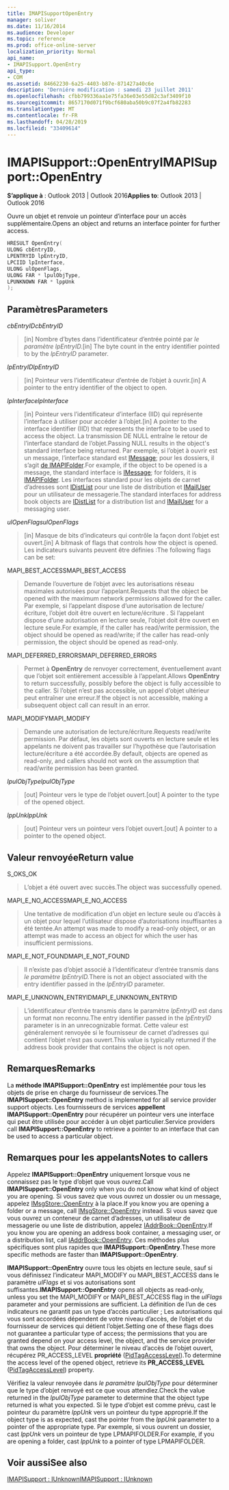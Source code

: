 ```yaml
---
title: IMAPISupportOpenEntry
manager: soliver
ms.date: 11/16/2014
ms.audience: Developer
ms.topic: reference
ms.prod: office-online-server
localization_priority: Normal
api_name:
- IMAPISupport.OpenEntry
api_type:
- COM
ms.assetid: 84662230-6a25-4403-b87e-871427a40c6e
description: 'Derniére modification : samedi 23 juillet 2011'
ms.openlocfilehash: cfbb799336aa1e75fa36e03e55d82c3af3409f10
ms.sourcegitcommit: 8657170d071f9bcf680aba50b9c07f2a4fb82283
ms.translationtype: MT
ms.contentlocale: fr-FR
ms.lasthandoff: 04/28/2019
ms.locfileid: "33409614"
---
```

# <a name="imapisupportopenentry"></a><span data-ttu-id="1ba3d-103">IMAPISupport::OpenEntry</span><span class="sxs-lookup"><span data-stu-id="1ba3d-103">IMAPISupport::OpenEntry</span></span>

  
  
<span data-ttu-id="1ba3d-104">**S’applique à** : Outlook 2013 | Outlook 2016</span><span class="sxs-lookup"><span data-stu-id="1ba3d-104">**Applies to**: Outlook 2013 | Outlook 2016</span></span> 
  
<span data-ttu-id="1ba3d-105">Ouvre un objet et renvoie un pointeur d’interface pour un accès supplémentaire.</span><span class="sxs-lookup"><span data-stu-id="1ba3d-105">Opens an object and returns an interface pointer for further access.</span></span> 
  
```cpp
HRESULT OpenEntry(
ULONG cbEntryID,
LPENTRYID lpEntryID,
LPCIID lpInterface,
ULONG ulOpenFlags,
ULONG FAR * lpulObjType,
LPUNKNOWN FAR * lppUnk
);
```

## <a name="parameters"></a><span data-ttu-id="1ba3d-106">Paramètres</span><span class="sxs-lookup"><span data-stu-id="1ba3d-106">Parameters</span></span>

 <span data-ttu-id="1ba3d-107">_cbEntryID_</span><span class="sxs-lookup"><span data-stu-id="1ba3d-107">_cbEntryID_</span></span>
  
> <span data-ttu-id="1ba3d-108">[in] Nombre d’bytes dans l’identificateur d’entrée pointé par _le paramètre lpEntryID._</span><span class="sxs-lookup"><span data-stu-id="1ba3d-108">[in] The byte count in the entry identifier pointed to by the  _lpEntryID_ parameter.</span></span> 
    
 <span data-ttu-id="1ba3d-109">_lpEntryID_</span><span class="sxs-lookup"><span data-stu-id="1ba3d-109">_lpEntryID_</span></span>
  
> <span data-ttu-id="1ba3d-110">[in] Pointeur vers l’identificateur d’entrée de l’objet à ouvrir.</span><span class="sxs-lookup"><span data-stu-id="1ba3d-110">[in] A pointer to the entry identifier of the object to open.</span></span>
    
 <span data-ttu-id="1ba3d-111">_lpInterface_</span><span class="sxs-lookup"><span data-stu-id="1ba3d-111">_lpInterface_</span></span>
  
> <span data-ttu-id="1ba3d-112">[in] Pointeur vers l’identificateur d’interface (IID) qui représente l’interface à utiliser pour accéder à l’objet.</span><span class="sxs-lookup"><span data-stu-id="1ba3d-112">[in] A pointer to the interface identifier (IID) that represents the interface to be used to access the object.</span></span> <span data-ttu-id="1ba3d-113">La transmission DE NULL entraîne le retour de l’interface standard de l’objet.</span><span class="sxs-lookup"><span data-stu-id="1ba3d-113">Passing NULL results in the object's standard interface being returned.</span></span> <span data-ttu-id="1ba3d-114">Par exemple, si l’objet à ouvrir est un message, l’interface standard est [IMessage](imessageimapiprop.md); pour les dossiers, il s’agit [de IMAPIFolder](imapifolderimapicontainer.md).</span><span class="sxs-lookup"><span data-stu-id="1ba3d-114">For example, if the object to be opened is a message, the standard interface is [IMessage](imessageimapiprop.md); for folders, it is [IMAPIFolder](imapifolderimapicontainer.md).</span></span> <span data-ttu-id="1ba3d-115">Les interfaces standard pour les objets de carnet d’adresses sont [IDistList](idistlistimapicontainer.md) pour une liste de distribution et [IMailUser](imailuserimapiprop.md) pour un utilisateur de messagerie.</span><span class="sxs-lookup"><span data-stu-id="1ba3d-115">The standard interfaces for address book objects are [IDistList](idistlistimapicontainer.md) for a distribution list and [IMailUser](imailuserimapiprop.md) for a messaging user.</span></span> 
    
 <span data-ttu-id="1ba3d-116">_ulOpenFlags_</span><span class="sxs-lookup"><span data-stu-id="1ba3d-116">_ulOpenFlags_</span></span>
  
> <span data-ttu-id="1ba3d-117">[in] Masque de bits d’indicateurs qui contrôle la façon dont l’objet est ouvert.</span><span class="sxs-lookup"><span data-stu-id="1ba3d-117">[in] A bitmask of flags that controls how the object is opened.</span></span> <span data-ttu-id="1ba3d-118">Les indicateurs suivants peuvent être définies :</span><span class="sxs-lookup"><span data-stu-id="1ba3d-118">The following flags can be set:</span></span>
    
<span data-ttu-id="1ba3d-119">MAPI_BEST_ACCESS</span><span class="sxs-lookup"><span data-stu-id="1ba3d-119">MAPI_BEST_ACCESS</span></span> 
  
> <span data-ttu-id="1ba3d-120">Demande l’ouverture de l’objet avec les autorisations réseau maximales autorisées pour l’appelant.</span><span class="sxs-lookup"><span data-stu-id="1ba3d-120">Requests that the object be opened with the maximum network permissions allowed for the caller.</span></span> <span data-ttu-id="1ba3d-121">Par exemple, si l’appelant dispose d’une autorisation de lecture/écriture, l’objet doit être ouvert en lecture/écriture . Si l’appelant dispose d’une autorisation en lecture seule, l’objet doit être ouvert en lecture seule.</span><span class="sxs-lookup"><span data-stu-id="1ba3d-121">For example, if the caller has read/write permission, the object should be opened as read/write; if the caller has read-only permission, the object should be opened as read-only.</span></span> 
    
<span data-ttu-id="1ba3d-122">MAPI_DEFERRED_ERRORS</span><span class="sxs-lookup"><span data-stu-id="1ba3d-122">MAPI_DEFERRED_ERRORS</span></span> 
  
> <span data-ttu-id="1ba3d-123">Permet à **OpenEntry** de renvoyer correctement, éventuellement avant que l’objet soit entièrement accessible à l’appelant.</span><span class="sxs-lookup"><span data-stu-id="1ba3d-123">Allows **OpenEntry** to return successfully, possibly before the object is fully accessible to the caller.</span></span> <span data-ttu-id="1ba3d-124">Si l’objet n’est pas accessible, un appel d’objet ultérieur peut entraîner une erreur.</span><span class="sxs-lookup"><span data-stu-id="1ba3d-124">If the object is not accessible, making a subsequent object call can result in an error.</span></span> 
    
<span data-ttu-id="1ba3d-125">MAPI_MODIFY</span><span class="sxs-lookup"><span data-stu-id="1ba3d-125">MAPI_MODIFY</span></span> 
  
> <span data-ttu-id="1ba3d-126">Demande une autorisation de lecture/écriture.</span><span class="sxs-lookup"><span data-stu-id="1ba3d-126">Requests read/write permission.</span></span> <span data-ttu-id="1ba3d-127">Par défaut, les objets sont ouverts en lecture seule et les appelants ne doivent pas travailler sur l’hypothèse que l’autorisation lecture/écriture a été accordée.</span><span class="sxs-lookup"><span data-stu-id="1ba3d-127">By default, objects are opened as read-only, and callers should not work on the assumption that read/write permission has been granted.</span></span> 
    
 <span data-ttu-id="1ba3d-128">_lpulObjType_</span><span class="sxs-lookup"><span data-stu-id="1ba3d-128">_lpulObjType_</span></span>
  
> <span data-ttu-id="1ba3d-129">[out] Pointeur vers le type de l’objet ouvert.</span><span class="sxs-lookup"><span data-stu-id="1ba3d-129">[out] A pointer to the type of the opened object.</span></span>
    
 <span data-ttu-id="1ba3d-130">_lppUnk_</span><span class="sxs-lookup"><span data-stu-id="1ba3d-130">_lppUnk_</span></span>
  
> <span data-ttu-id="1ba3d-131">[out] Pointeur vers un pointeur vers l’objet ouvert.</span><span class="sxs-lookup"><span data-stu-id="1ba3d-131">[out] A pointer to a pointer to the opened object.</span></span>
    
## <a name="return-value"></a><span data-ttu-id="1ba3d-132">Valeur renvoyée</span><span class="sxs-lookup"><span data-stu-id="1ba3d-132">Return value</span></span>

<span data-ttu-id="1ba3d-133">S_OK</span><span class="sxs-lookup"><span data-stu-id="1ba3d-133">S_OK</span></span> 
  
> <span data-ttu-id="1ba3d-134">L’objet a été ouvert avec succès.</span><span class="sxs-lookup"><span data-stu-id="1ba3d-134">The object was successfully opened.</span></span>
    
<span data-ttu-id="1ba3d-135">MAPI_E_NO_ACCESS</span><span class="sxs-lookup"><span data-stu-id="1ba3d-135">MAPI_E_NO_ACCESS</span></span> 
  
> <span data-ttu-id="1ba3d-136">Une tentative de modification d’un objet en lecture seule ou d’accès à un objet pour lequel l’utilisateur dispose d’autorisations insuffisantes a été tentée.</span><span class="sxs-lookup"><span data-stu-id="1ba3d-136">An attempt was made to modify a read-only object, or an attempt was made to access an object for which the user has insufficient permissions.</span></span>
    
<span data-ttu-id="1ba3d-137">MAPI_E_NOT_FOUND</span><span class="sxs-lookup"><span data-stu-id="1ba3d-137">MAPI_E_NOT_FOUND</span></span> 
  
> <span data-ttu-id="1ba3d-138">Il n’existe pas d’objet associé à l’identificateur d’entrée transmis dans _le paramètre lpEntryID._</span><span class="sxs-lookup"><span data-stu-id="1ba3d-138">There is not an object associated with the entry identifier passed in the  _lpEntryID_ parameter.</span></span> 
    
<span data-ttu-id="1ba3d-139">MAPI_E_UNKNOWN_ENTRYID</span><span class="sxs-lookup"><span data-stu-id="1ba3d-139">MAPI_E_UNKNOWN_ENTRYID</span></span> 
  
> <span data-ttu-id="1ba3d-140">L’identificateur d’entrée transmis dans le paramètre  _lpEntryID_ est dans un format non reconnu.</span><span class="sxs-lookup"><span data-stu-id="1ba3d-140">The entry identifier passed in the  _lpEntryID_ parameter is in an unrecognizable format.</span></span> <span data-ttu-id="1ba3d-141">Cette valeur est généralement renvoyée si le fournisseur de carnet d’adresses qui contient l’objet n’est pas ouvert.</span><span class="sxs-lookup"><span data-stu-id="1ba3d-141">This value is typically returned if the address book provider that contains the object is not open.</span></span> 
    
## <a name="remarks"></a><span data-ttu-id="1ba3d-142">Remarques</span><span class="sxs-lookup"><span data-stu-id="1ba3d-142">Remarks</span></span>

<span data-ttu-id="1ba3d-143">La **méthode IMAPISupport::OpenEntry** est implémentée pour tous les objets de prise en charge du fournisseur de services.</span><span class="sxs-lookup"><span data-stu-id="1ba3d-143">The **IMAPISupport::OpenEntry** method is implemented for all service provider support objects.</span></span> <span data-ttu-id="1ba3d-144">Les fournisseurs de services **appellent IMAPISupport::OpenEntry** pour récupérer un pointeur vers une interface qui peut être utilisée pour accéder à un objet particulier.</span><span class="sxs-lookup"><span data-stu-id="1ba3d-144">Service providers call **IMAPISupport::OpenEntry** to retrieve a pointer to an interface that can be used to access a particular object.</span></span> 
  
## <a name="notes-to-callers"></a><span data-ttu-id="1ba3d-145">Remarques pour les appelants</span><span class="sxs-lookup"><span data-stu-id="1ba3d-145">Notes to callers</span></span>

<span data-ttu-id="1ba3d-146">Appelez **IMAPISupport::OpenEntry** uniquement lorsque vous ne connaissez pas le type d’objet que vous ouvrez.</span><span class="sxs-lookup"><span data-stu-id="1ba3d-146">Call **IMAPISupport::OpenEntry** only when you do not know what kind of object you are opening.</span></span> <span data-ttu-id="1ba3d-147">Si vous savez que vous ouvrez un dossier ou un message, appelez [IMsgStore::OpenEntry](imsgstore-openentry.md) à la place.</span><span class="sxs-lookup"><span data-stu-id="1ba3d-147">If you know you are opening a folder or a message, call [IMsgStore::OpenEntry](imsgstore-openentry.md) instead.</span></span> <span data-ttu-id="1ba3d-148">Si vous savez que vous ouvrez un conteneur de carnet d’adresses, un utilisateur de messagerie ou une liste de distribution, appelez [IAddrBook::OpenEntry](iaddrbook-openentry.md).</span><span class="sxs-lookup"><span data-stu-id="1ba3d-148">If you know you are opening an address book container, a messaging user, or a distribution list, call [IAddrBook::OpenEntry](iaddrbook-openentry.md).</span></span> <span data-ttu-id="1ba3d-149">Ces méthodes plus spécifiques sont plus rapides que **IMAPISupport::OpenEntry**.</span><span class="sxs-lookup"><span data-stu-id="1ba3d-149">These more specific methods are faster than **IMAPISupport::OpenEntry**.</span></span> 
  
 <span data-ttu-id="1ba3d-150">**IMAPISupport::OpenEntry** ouvre tous les objets en lecture seule, sauf si vous définissez l’indicateur MAPI_MODIFY ou MAPI_BEST_ACCESS dans le paramètre  _ulFlags_ et si vos autorisations sont suffisantes.</span><span class="sxs-lookup"><span data-stu-id="1ba3d-150">**IMAPISupport::OpenEntry** opens all objects as read-only, unless you set the MAPI_MODIFY or MAPI_BEST_ACCESS flag in the  _ulFlags_ parameter and your permissions are sufficient.</span></span> <span data-ttu-id="1ba3d-151">La définition de l’un de ces indicateurs ne garantit pas un type d’accès particulier ; Les autorisations qui vous sont accordées dépendent de votre niveau d’accès, de l’objet et du fournisseur de services qui détient l’objet.</span><span class="sxs-lookup"><span data-stu-id="1ba3d-151">Setting one of these flags does not guarantee a particular type of access; the permissions that you are granted depend on your access level, the object, and the service provider that owns the object.</span></span> <span data-ttu-id="1ba3d-152">Pour déterminer le niveau d’accès de l’objet ouvert, récupérez PR_ACCESS_LEVEL **propriété** ([PidTagAccessLevel](pidtagaccesslevel-canonical-property.md)).</span><span class="sxs-lookup"><span data-stu-id="1ba3d-152">To determine the access level of the opened object, retrieve its **PR_ACCESS_LEVEL** ([PidTagAccessLevel](pidtagaccesslevel-canonical-property.md)) property.</span></span>
  
<span data-ttu-id="1ba3d-153">Vérifiez la valeur renvoyée dans  _le paramètre lpulObjType_ pour déterminer que le type d’objet renvoyé est ce que vous attendiez.</span><span class="sxs-lookup"><span data-stu-id="1ba3d-153">Check the value returned in the  _lpulObjType_ parameter to determine that the object type returned is what you expected.</span></span> <span data-ttu-id="1ba3d-154">Si le type d’objet est comme prévu, cast le pointeur du paramètre  _lppUnk_ vers un pointeur du type approprié.</span><span class="sxs-lookup"><span data-stu-id="1ba3d-154">If the object type is as expected, cast the pointer from the  _lppUnk_ parameter to a pointer of the appropriate type.</span></span> <span data-ttu-id="1ba3d-155">Par exemple, si vous ouvrent un dossier, cast  _lppUnk_ vers un pointeur de type LPMAPIFOLDER.</span><span class="sxs-lookup"><span data-stu-id="1ba3d-155">For example, if you are opening a folder, cast  _lppUnk_ to a pointer of type LPMAPIFOLDER.</span></span> 
  
## <a name="see-also"></a><span data-ttu-id="1ba3d-156">Voir aussi</span><span class="sxs-lookup"><span data-stu-id="1ba3d-156">See also</span></span>



[<span data-ttu-id="1ba3d-157">IMAPISupport : IUnknown</span><span class="sxs-lookup"><span data-stu-id="1ba3d-157">IMAPISupport : IUnknown</span></span>](imapisupportiunknown.md)

